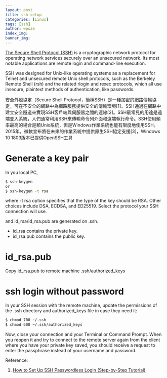 ```yaml
---
layout: post
title: ssh setup
categories: [Linux]
tags: [ssh]
author: wpsze
index_img: 
banner_img: 
---
```


[The Secure Shell Protocol (SSH)](https://en.wikipedia.org/wiki/Secure_Shell) is a cryptographic network protocol for operating network services securely over an unsecured network. Its most notable applications are remote login and command-line execution.

SSH was designed for Unix-like operating systems as a replacement for Telnet and unsecured remote Unix shell protocols, such as the Berkeley Remote Shell (rsh) and the related rlogin and rexec protocols, which all use insecure, plaintext methods of authentication, like passwords.


安全外殼協定（Secure Shell Protocol，簡稱SSH）是一種加密的網路傳輸協定，可在不安全的網路中為網路服務提供安全的傳輸環境[1]。SSH通過在網路中建立安全隧道來實現SSH客戶端與伺服器之間的連線[2]。SSH最常見的用途是遠端登入系統，人們通常利用SSH來傳輸命令列介面和遠端執行命令。SSH使用頻率最高的場合是類Unix系統，但是Windows作業系統也能有限度地使用SSH。2015年，微軟宣布將在未來的作業系統中提供原生SSH協定支援[3]，Windows 10 1803版本已提供OpenSSH工具

# Generate a key pair

In you local PC,

```sh
$ ssh-keygen
or
$ ssh-keygen -t rsa
```

where -t rsa option specifies that the type of the key should be RSA. Other choices include DSA, ECDSA, and ED25519. Select the protocol your SSH connection will use.

and id_rsa/id_rsa.pub are generated on .ssh.

- id_rsa contains the private key.
- id_rsa.pub contains the public key.

# id_rsa.pub

Copy id_rsa.pub to remote machine .ssh/authorized_keys

# ssh login without password

In your SSH session with the remote machine, update the permissions of the .ssh directory and authorized_keys file in case they need it:

```sh
$ chmod 700 ~/.ssh
$ chmod 600 ~/.ssh/authorized_keys
```

Now, close your connection and your Terminal or Command Prompt. When you reopen it and try to connect to the remote server again from the client where you have your private key saved, you should receive a request to enter the passphrase instead of your username and password.

Reference:
1. [How to Set Up SSH Passwordless Login (Step-by-Step Tutorial)](https://www.strongdm.com/blog/ssh-passwordless-login)